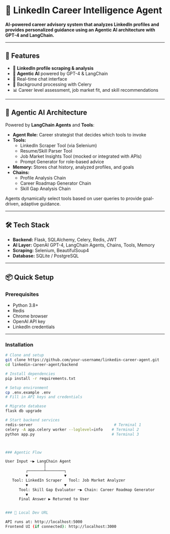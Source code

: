 # 🤖 LinkedIn Career Intelligence Agent

**AI-powered career advisory system that analyzes LinkedIn profiles and provides personalized guidance using an Agentic AI architecture with GPT-4 and LangChain.**

---

## 🚀 Features

- 🔗 **LinkedIn profile scraping & analysis**
- 🧠 **Agentic AI** powered by GPT-4 & LangChain
- 💬 Real-time chat interface
- 🔄 Background processing with Celery
- 📊 Career level assessment, job market fit, and skill recommendations

---

## 🧠 Agentic AI Architecture

Powered by **LangChain Agents** and **Tools**:

- **Agent Role:** Career strategist that decides which tools to invoke
- **Tools:**
  - LinkedIn Scraper Tool (via Selenium)
  - Resume/Skill Parser Tool
  - Job Market Insights Tool (mocked or integrated with APIs)
  - Prompt Generator for role-based advice
- **Memory:** Stores chat history, analyzed profiles, and goals
- **Chains:**
  - Profile Analysis Chain
  - Career Roadmap Generator Chain
  - Skill Gap Analysis Chain

Agents dynamically select tools based on user queries to provide goal-driven, adaptive guidance.

---

## 🛠️ Tech Stack

- **Backend:** Flask, SQLAlchemy, Celery, Redis, JWT  
- **AI Layer:** OpenAI GPT-4, LangChain Agents, Chains, Tools, Memory  
- **Scraping:** Selenium, BeautifulSoup4  
- **Database:** SQLite / PostgreSQL  

---

## 📦 Quick Setup

### Prerequisites

- Python 3.8+  
- Redis  
- Chrome browser  
- OpenAI API key  
- LinkedIn credentials  

---

### Installation

```bash
# Clone and setup
git clone https://github.com/your-username/linkedin-career-agent.git
cd linkedin-career-agent/backend

# Install dependencies
pip install -r requirements.txt

# Setup environment
cp .env.example .env
# Fill in API keys and credentials

# Migrate database
flask db upgrade

# Start backend services
redis-server                                    # Terminal 1
celery -A app.celery worker --loglevel=info    # Terminal 2  
python app.py                                  # Terminal 3



### Agentic Flow

User Input ─▶ LangChain Agent
                 │
         ┌───────┴────────┐
         ▼                ▼
   Tool: LinkedIn Scraper   Tool: Job Market Analyzer
         ▼                ▼
      Tool: Skill Gap Evaluator ─▶ Chain: Career Roadmap Generator
         ▼
      Final Answer ▶ Returned to User


### 🔗 Local Dev URL

API runs at: http://localhost:5000
Frontend UI (if connected): http://localhost:3000
